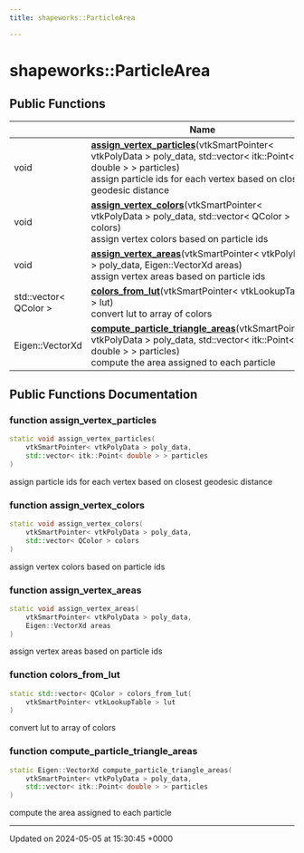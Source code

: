 ```yaml
---
title: shapeworks::ParticleArea

---
```


# shapeworks::ParticleArea





## Public Functions

|                | Name           |
| -------------- | -------------- |
| void | **[assign_vertex_particles](../Classes/classshapeworks_1_1ParticleArea.md#function-assign-vertex-particles)**(vtkSmartPointer< vtkPolyData > poly_data, std::vector< itk::Point< double > > particles)<br>assign particle ids for each vertex based on closest geodesic distance  |
| void | **[assign_vertex_colors](../Classes/classshapeworks_1_1ParticleArea.md#function-assign-vertex-colors)**(vtkSmartPointer< vtkPolyData > poly_data, std::vector< QColor > colors)<br>assign vertex colors based on particle ids  |
| void | **[assign_vertex_areas](../Classes/classshapeworks_1_1ParticleArea.md#function-assign-vertex-areas)**(vtkSmartPointer< vtkPolyData > poly_data, Eigen::VectorXd areas)<br>assign vertex areas based on particle ids  |
| std::vector< QColor > | **[colors_from_lut](../Classes/classshapeworks_1_1ParticleArea.md#function-colors-from-lut)**(vtkSmartPointer< vtkLookupTable > lut)<br>convert lut to array of colors  |
| Eigen::VectorXd | **[compute_particle_triangle_areas](../Classes/classshapeworks_1_1ParticleArea.md#function-compute-particle-triangle-areas)**(vtkSmartPointer< vtkPolyData > poly_data, std::vector< itk::Point< double > > particles)<br>compute the area assigned to each particle  |

## Public Functions Documentation

### function assign_vertex_particles

```cpp
static void assign_vertex_particles(
    vtkSmartPointer< vtkPolyData > poly_data,
    std::vector< itk::Point< double > > particles
)
```

assign particle ids for each vertex based on closest geodesic distance 

### function assign_vertex_colors

```cpp
static void assign_vertex_colors(
    vtkSmartPointer< vtkPolyData > poly_data,
    std::vector< QColor > colors
)
```

assign vertex colors based on particle ids 

### function assign_vertex_areas

```cpp
static void assign_vertex_areas(
    vtkSmartPointer< vtkPolyData > poly_data,
    Eigen::VectorXd areas
)
```

assign vertex areas based on particle ids 

### function colors_from_lut

```cpp
static std::vector< QColor > colors_from_lut(
    vtkSmartPointer< vtkLookupTable > lut
)
```

convert lut to array of colors 

### function compute_particle_triangle_areas

```cpp
static Eigen::VectorXd compute_particle_triangle_areas(
    vtkSmartPointer< vtkPolyData > poly_data,
    std::vector< itk::Point< double > > particles
)
```

compute the area assigned to each particle 

-------------------------------

Updated on 2024-05-05 at 15:30:45 +0000